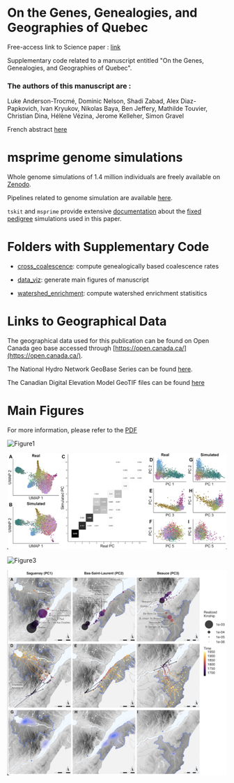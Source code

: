 # On the Genes, Genealogies, and Geographies of Quebec

Free-access link to Science paper : [link](https://www.science.org/stoken/author-tokens/ST-1342/full)

Supplementary code related to a manuscript entitled "On the Genes, Genealogies, and Geographies of Quebec".

### The authors of this manuscript are :
Luke Anderson-Trocmé, Dominic Nelson, Shadi Zabad, Alex Diaz-Papkovich, Ivan Kryukov, Nikolas Baya, Ben Jeffery, Mathilde Touvier, Christian Dina, Hélène Vézina, Jerome Kelleher, Simon Gravel

French abstract [here](https://github.com/LukeAndersonTrocme/genes_in_space/blob/main/GGGQ_Fr.pdf) 

# msprime genome simulations

Whole genome simulations of 1.4 million individuals are freely available on [Zenodo](https://doi.org/10.5281/zenodo.6839683).

Pipelines related to genome simulation are available [here](https://github.com/LukeAndersonTrocme/genome_simulations).

`tskit` and `msprime` provide extensive [documentation](https://tskit.dev/msprime/docs/latest/api.html#msprime.sim_ancestry) about the [fixed pedigree](https://tskit.dev/msprime/docs/latest/ancestry.html#sec-ancestry-models-fixed-pedigree) simulations used in this paper.

# Folders with Supplementary Code

 - [cross_coalescence](https://github.com/LukeAndersonTrocme/genes_in_space/tree/main/supplementary_code/cross_coalescence): compute genealogically based coalescence rates

 - [data_viz](https://github.com/LukeAndersonTrocme/genes_in_space/tree/main/supplementary_code/data_viz): generate main figures of manuscript

 - [watershed_enrichment](https://github.com/LukeAndersonTrocme/genes_in_space/tree/main/supplementary_code/watershed_enrichment): compute watershed enrichment statisitics

# Links to Geographical Data

The geographical data used for this publication can be found on Open Canada geo base accessed through [https://open.canada.ca/](https://open.canada.ca/).


The National Hydro Network GeoBase Series can be found [here](https://open.canada.ca/data/en/dataset/a4b190fe-e090-4e6d-881e-b87956c07977).


The Canadian Digital Elevation Model GeoTIF files can be found [here](https://open.canada.ca/data/en/dataset/7f245e4d-76c2-4caa-951a-45d1d2051333)


# Main Figures

For more information, please refer to the [PDF](https://github.com/LukeAndersonTrocme/genes_in_space/blob/main/genes_in_space.pdf) 

![Figure1](https://github.com/LukeAndersonTrocme/genes_in_space/blob/af509d646a3eab976fa674dff7103aea44a0624c/misc/fig1_lowres.png)

![Figure2](https://github.com/LukeAndersonTrocme/genes_in_space/blob/af509d646a3eab976fa674dff7103aea44a0624c/misc/fig2_lowres.png)

![Figure3](https://github.com/LukeAndersonTrocme/genes_in_space/blob/af509d646a3eab976fa674dff7103aea44a0624c/misc/fig3_lowres.png)

![Figure4](https://github.com/LukeAndersonTrocme/genes_in_space/blob/af509d646a3eab976fa674dff7103aea44a0624c/misc/fig4_lowres.png)
